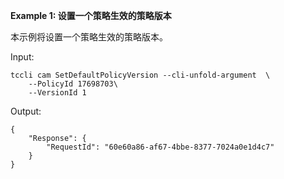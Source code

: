 **Example 1: 设置一个策略生效的策略版本**

本示例将设置一个策略生效的策略版本。

Input: 

```
tccli cam SetDefaultPolicyVersion --cli-unfold-argument  \
    --PolicyId 17698703\
    --VersionId 1
```

Output: 
```
{
    "Response": {
        "RequestId": "60e60a86-af67-4bbe-8377-7024a0e1d4c7"
    }
}
```


